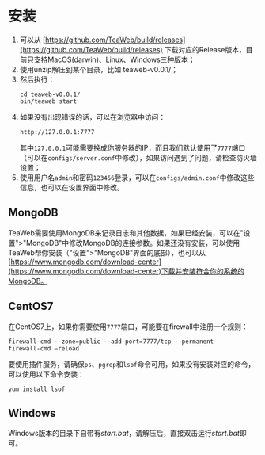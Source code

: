 # 安装
1. 可以从 [https://github.com/TeaWeb/build/releases](https://github.com/TeaWeb/build/releases) 下载对应的Release版本，目前只支持MacOS(darwin)、Linux、Windows三种版本；
2. 使用unzip解压到某个目录，比如 teaweb-v0.0.1/；
3. 然后执行：
    ~~~shell
    cd teaweb-v0.0.1/
    bin/teaweb start
    ~~~
4. 如果没有出现错误的话，可以在浏览器中访问：
    ~~~
    http://127.0.0.1:7777
    ~~~
    其中`127.0.0.1`可能需要换成你服务器的IP，而且我们默认使用了`7777`端口（可以在`configs/server.conf`中修改），如果访问遇到了问题，请检查防火墙设置；
5. 使用用户名`admin`和密码`123456`登录，可以在`configs/admin.conf`中修改这些信息，也可以在设置界面中修改。

## MongoDB
TeaWeb需要使用MongoDB来记录日志和其他数据，如果已经安装，可以在"设置">"MongoDB"中修改MongoDB的连接参数。如果还没有安装，可以使用TeaWeb帮你安装（"设置">"MongoDB"界面的底部），也可以从 [https://www.mongodb.com/download-center](https://www.mongodb.com/download-center)下载并安装符合你的系统的MongoDB。

## CentOS7
在CentOS7上，如果你需要使用`7777`端口，可能要在firewall中注册一个规则：
~~~
firewall-cmd --zone=public --add-port=7777/tcp --permanent
firewall-cmd —reload
~~~

要使用插件服务，请确保`ps`、`pgrep`和`lsof`命令可用，如果没有安装对应的命令，可以使用以下命令安装：
~~~
yum install lsof
~~~

## Windows
Windows版本的目录下自带有*start.bat*，请解压后，直接双击运行*start.bat*即可。